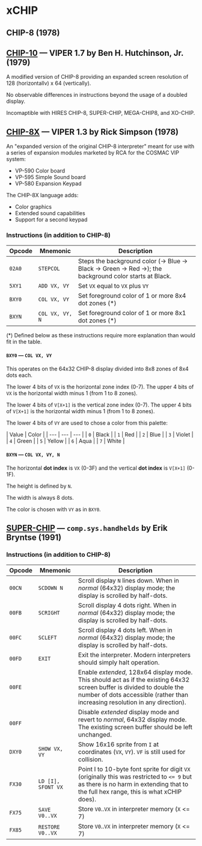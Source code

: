 # xCHIP

## CHIP-8 (1978)

## [CHIP-10] — VIPER 1.7 by Ben H. Hutchinson, Jr. (1979)

A modified version of CHIP-8 providing an expanded screen resolution
of 128 (horizontallv) x 64 (vertically).

No observable differences in instructions beyond the usage of a doubled display.

[CHIP-10]: http://www.mattmik.com/files/viper/Volume1Issue07.pdf

Incomaptible with HIRES CHIP-8, SUPER-CHIP, MEGA-CHIP8, and XO-CHIP.

## [CHIP-8X] — VIPER 1.3 by Rick Simpson (1978)

An "expanded version of the original CHIP-8 interpreter" meant for use with a series
of expansion modules marketed by RCA for the COSMAC VIP system:

 - VP-590 Color board
 - VP-595 Simple Sound board
 - VP-580 Expansion Keypad

The CHIP-8X language adds:

 - Color graphics
 - Extended sound capabilities
 - Support for a second keypad

[CHIP-8x]: http://www.mattmik.com/files/viper/Volume1Issue03.pdf

### Instructions (in addition to CHIP-8)

| Opcode | Mnemonic | Description |
| --- | --- | --- |
| `02A0` | `STEPCOL` | Steps the background color (-> Blue -> Black -> Green -> Red ->); the background color starts at Black. |
| `5XY1` | `ADD VX, VY` | Set `VX` equal to `VX` plus `VY` |
| `BXY0` | `COL VX, VY` | Set foreground color of 1 or more 8x4 dot zones (*) |
| `BXYN` | `COL VX, VY, N` | Set foreground color of 1 or more 8x1 dot zones (*) |

(*) Defined below as these instructions require more explanation than would fit in the table.

#### `BXY0` — `COL VX, VY`

This operates on the 64x32 CHIP-8 display divided into 8x8 zones of 8x4 dots each.

The lower 4 bits of `VX` is the horizontal zone index (0-7). The upper 4 bits of `VX` is the horizontal width minus 1 (from 1 to 8 zones).

The lower 4 bits of `V[X+1]` is the vertical zone index (0-7). The upper 4 bits of `V[X+1]` is the horizontal width minus 1 (from 1 to 8 zones).

The lower 4 bits of `VY` are used to chose a color from this palette:

| Value | Color |
| --- | --- | --- |
| `0` | Black |
| `1` | Red |
| `2` | Blue |
| `3` | Violet |
| `4` | Green |
| `5` | Yellow |
| `6` | Aqua |
| `7` | White |

#### `BXYN` — `COL VX, VY, N`

The horizontal **dot index** is `VX` (0-3F) and the vertical **dot index** is `V[X+1]` (0-1F).

The height is defined by `N`.

The width is always 8 dots.

The color is chosen with `VY` as in `BXY0`.

## [SUPER-CHIP] — `comp.sys.handhelds` by Erik Bryntse (1991)

[SUPER-CHIP]: http://devernay.free.fr/hacks/chip8/schip.txt

### Instructions (in addition to CHIP-8)

| Opcode | Mnemonic | Description |
| --- | --- | --- |
| `00CN` | `SCDOWN N` | Scroll display `N` lines down. When in _normal_ (64x32) display mode; the display is scrolled by half-dots. |
| `00FB` | `SCRIGHT` | Scroll display 4 dots right. When in _normal_ (64x32) display mode; the display is scrolled by half-dots. |
| `00FC` | `SCLEFT` | Scroll display 4 dots left. When in _normal_ (64x32) display mode; the display is scrolled by half-dots. |
| `00FD` | `EXIT` | Exit the interpreter. Modern interpreters should simply halt operation.
| `00FE` |  | Enable _extended_, 128x64 display mode. This should act as if the existing 64x32 screen buffer is divided to double the number of dots accessible (rather than increasing resolution in any direction). |
| `00FF` |  | Disable _extended_ display mode and revert to _normal_, 64x32 display mode. The existing screen buffer should be left unchanged. |
| `DXY0` | `SHOW VX, VY` | Show 16x16 sprite from `I` at coordinates (`VX`, `VY`). `VF` is still used for collision.
| `FX30` | `LD [I], SFONT VX` | Point I to 10-byte font sprite for digit `VX` (originally this was restricted to `<= 9` but as there is no harm in extending that to the full hex range, this is what xCHIP does). |
| `FX75` | `SAVE V0..VX` | Store `V0`..`VX` in interpreter memory (`X` <= 7) |
| `FX85` | `RESTORE V0..VX` | Store `V0`..`VX` in interpreter memory (`X` <= 7) |
